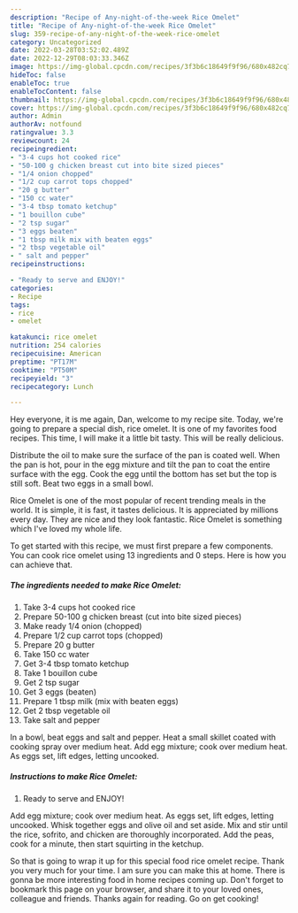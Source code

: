 ```yaml
---
description: "Recipe of Any-night-of-the-week Rice Omelet"
title: "Recipe of Any-night-of-the-week Rice Omelet"
slug: 359-recipe-of-any-night-of-the-week-rice-omelet
category: Uncategorized
date: 2022-03-28T03:52:02.489Z
date: 2022-12-29T08:03:33.346Z
image: https://img-global.cpcdn.com/recipes/3f3b6c18649f9f96/680x482cq70/rice-omelet-recipe-main-photo.jpg
hideToc: false
enableToc: true
enableTocContent: false
thumbnail: https://img-global.cpcdn.com/recipes/3f3b6c18649f9f96/680x482cq70/rice-omelet-recipe-main-photo.jpg
cover: https://img-global.cpcdn.com/recipes/3f3b6c18649f9f96/680x482cq70/rice-omelet-recipe-main-photo.jpg
author: Admin
authorAv: notfound
ratingvalue: 3.3
reviewcount: 24
recipeingredient:
- "3-4 cups hot cooked rice"
- "50-100 g chicken breast cut into bite sized pieces"
- "1/4 onion chopped"
- "1/2 cup carrot tops chopped"
- "20 g butter"
- "150 cc water"
- "3-4 tbsp tomato ketchup"
- "1 bouillon cube"
- "2 tsp sugar"
- "3 eggs beaten"
- "1 tbsp milk mix with beaten eggs"
- "2 tbsp vegetable oil"
- " salt and pepper"
recipeinstructions:

- "Ready to serve and ENJOY!"
categories:
- Recipe
tags:
- rice
- omelet

katakunci: rice omelet 
nutrition: 254 calories
recipecuisine: American
preptime: "PT17M"
cooktime: "PT50M"
recipeyield: "3"
recipecategory: Lunch

---
```



Hey everyone, it is me again, Dan, welcome to my recipe site. Today, we're going to prepare a special dish, rice omelet. It is one of my favorites food recipes. This time, I will make it a little bit tasty. This will be really delicious.

Distribute the oil to make sure the surface of the pan is coated well. When the pan is hot, pour in the egg mixture and tilt the pan to coat the entire surface with the egg. Cook the egg until the bottom has set but the top is still soft. Beat two eggs in a small bowl.

Rice Omelet is one of the most popular of recent trending meals in the world. It is simple, it is fast, it tastes delicious. It is appreciated by millions every day. They are nice and they look fantastic. Rice Omelet is something which I've loved my whole life.


To get started with this recipe, we must first prepare a few components. You can cook rice omelet using 13 ingredients and 0 steps. Here is how you can achieve that.

<!--inarticleads1-->

##### The ingredients needed to make Rice Omelet:

1. Take 3-4 cups hot cooked rice
1. Prepare 50-100 g chicken breast (cut into bite sized pieces)
1. Make ready 1/4 onion (chopped)
1. Prepare 1/2 cup carrot tops (chopped)
1. Prepare 20 g butter
1. Take 150 cc water
1. Get 3-4 tbsp tomato ketchup
1. Take 1 bouillon cube
1. Get 2 tsp sugar
1. Get 3 eggs (beaten)
1. Prepare 1 tbsp milk (mix with beaten eggs)
1. Get 2 tbsp vegetable oil
1. Take  salt and pepper


In a bowl, beat eggs and salt and pepper. Heat a small skillet coated with cooking spray over medium heat. Add egg mixture; cook over medium heat. As eggs set, lift edges, letting uncooked. 

<!--inarticleads2-->

##### Instructions to make Rice Omelet:


1. Ready to serve and ENJOY!

Add egg mixture; cook over medium heat. As eggs set, lift edges, letting uncooked. Whisk together eggs and olive oil and set aside. Mix and stir until the rice, sofrito, and chicken are thoroughly incorporated. Add the peas, cook for a minute, then start squirting in the ketchup. 

So that is going to wrap it up for this special food rice omelet recipe. Thank you very much for your time. I am sure you can make this at home. There is gonna be more interesting food in home recipes coming up. Don't forget to bookmark this page on your browser, and share it to your loved ones, colleague and friends. Thanks again for reading. Go on get cooking!

